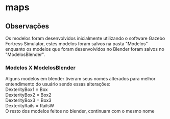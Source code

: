 # maps
## Observações
Os modelos foram desenvolvidos inicialmente utilizando o software Gazebo Fortress Simulator, estes modelos foram salvos na pasta "Modelos" enquanto os modelos que foram desenvolvidos no Blender foram salvos no "ModelosBlender".  
### Modelos X ModelosBlender
Alguns modelos em blender tiveram seus nomes alterados para melhor entendimento do usuário sendo essas alterações:  
DexterityBox1 = Box  
DexterityBox2 = Box2  
DexterityBox3 = Box3  
DexterityRails = RailsW  
O resto dos modelos feitos no blender, continuam com o mesmo nome
